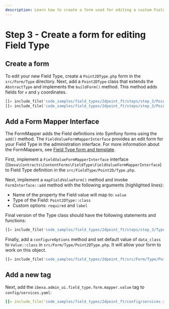 ```yaml
---
description: Learn how to create a form used for editing a custom Field definition.
---
```


# Step 3 - Create a form for editing Field Type

## Create a form

To edit your new Field Type, create a `Point2DType.php` form in the `src/Form/Type` directory.
Next, add a `Point2DType` class that extends the `AbstractType` and implements the `buildForm()` method.
This method adds fields for `x` and `y` coordinates.

```php
[[= include_file('code_samples/field_types/2dpoint_ft/steps/step_3/Point2DType.php', 0, 18) =]]
[[= include_file('code_samples/field_types/2dpoint_ft/steps/step_3/Point2DType.php', 25, 26) =]]
```

## Add a Form Mapper Interface

The FormMapper adds the Field definitions into Symfony forms using the `add()` method. 
The `FieldValueFormMapperInterface` provides an edit form for your Field Type in the administration interface.
For more information about the FormMappers, see [Field Type form and template](form_and_template.md).

First, implement a `FieldValueFormMapperInterface` interface (`Ibexa\Contracts\ContentForms\FieldType\FieldValueFormMapperInterface`) to Field Type definition in the `src/FieldType/Point2D/Type.php`.

Next, implement a `mapFieldValueForm()` method and invoke `FormInterface::add` method with the following arguments (highlighted lines):

- Name of the property the Field value will map to: `value`
- Type of the Field: `Point2DType::class`
- Custom options: `required` and `label`

Final version of the Type class should have the following statements and functions:

```php hl_lines="7 10 19 20 21 22 23 24 25 26"
[[= include_file('code_samples/field_types/2dpoint_ft/steps/step_3/Type.php') =]]
```

Finally, add a `configureOptions` method and set default value of `data_class` to `Value::class` in `src/Form/Type/Point2DType.php`.
It will allow your form to work on this object.

```php hl_lines="19 20 21 22 23 24"
[[= include_file('code_samples/field_types/2dpoint_ft/src/Form/Type/Point2DType.php') =]]
```

## Add a new tag

Next, add the `ibexa.admin_ui.field_type.form.mapper.value` tag to `config/services.yaml`:

```yaml hl_lines="4"
[[= include_file('code_samples/field_types/2dpoint_ft/config/services.yaml', 33, 37) =]]
```
